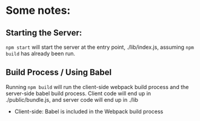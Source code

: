 Some notes:
==========

Starting the Server:
-------------------

`npm start` will start the server at the entry point, ./lib/index.js, assuming `npm build` has already been run.

Build Process / Using Babel
---------------------------

Running `npm build` will run the client-side webpack build process and the server-side babel build process. Client code will end up in ./public/bundle.js, and server code will end up in ./lib
  - Client-side: Babel is included in the Webpack build process
